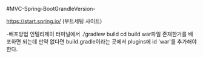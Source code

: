 #MVC-Spring-BootGrandleVersion-

https://start.spring.io/ (부트세팅 사이트)

-배포방법
인텔리제이 터미널에서 
./gradlew build
cd build
war파일 존재한거를 배포하면 되는데 만약 없다면 
build.gradle이라는 곳에서 plugins에 id 'war'를 추가해야 한다.
